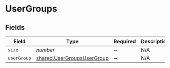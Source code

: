 # UserGroups


## Fields

| Field                                                                    | Type                                                                     | Required                                                                 | Description                                                              | Example                                                                  |
| ------------------------------------------------------------------------ | ------------------------------------------------------------------------ | ------------------------------------------------------------------------ | ------------------------------------------------------------------------ | ------------------------------------------------------------------------ |
| `size`                                                                   | *number*                                                                 | :heavy_minus_sign:                                                       | N/A                                                                      | 1                                                                        |
| `userGroup`                                                              | [shared.UserGroupsUserGroup](../../models/shared/usergroupsusergroup.md) | :heavy_minus_sign:                                                       | N/A                                                                      |                                                                          |